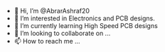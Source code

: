 - 👋 Hi, I’m @AbrarAshraf20
- 👀 I’m interested in Electronics and PCB designs.
- 🌱 I’m currently learning High Speed PCB designs 
- 💞️ I’m looking to collaborate on ...
- 📫 How to reach me ...

<!---
AbrarAshraf20/AbrarAshraf20 is a ✨ special ✨ repository because its `README.md` (this file) appears on your GitHub profile.
You can click the Preview link to take a look at your changes.
--->
